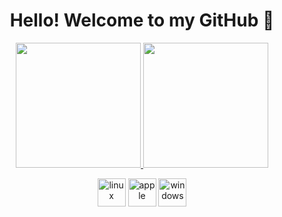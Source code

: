 <h1 align="center">Hello! Welcome to my GitHub 👋</h1>

<p align="center">
  <a href="https://github.com/anuraghazra/github-readme-stats">
    <img src="https://github-readme-stats.vercel.app/api/top-langs/?username=26zl&layout=compact&theme=dark&cache_seconds=60" height="200"/>
  </a>
  <a href="https://github.com/anuraghazra/github-readme-stats">
    <img src="https://github-readme-stats.vercel.app/api?username=26zl&show_icons=true&hide_rank=true&card_width=300&theme=dark&cache_seconds=60" height="200"/>
  </a>
</p>

<p align="center">
  <img src="https://cdn.jsdelivr.net/gh/devicons/devicon/icons/linux/linux-original.svg" alt="linux" width="45" height="45" />
  <img src="https://cdn.jsdelivr.net/gh/devicons/devicon/icons/apple/apple-original.svg" alt="apple" width="45" height="45" />
  <img src="https://cdn.jsdelivr.net/gh/devicons/devicon/icons/windows8/windows8-original.svg" alt="windows" width="45" height="45" />
</p>
